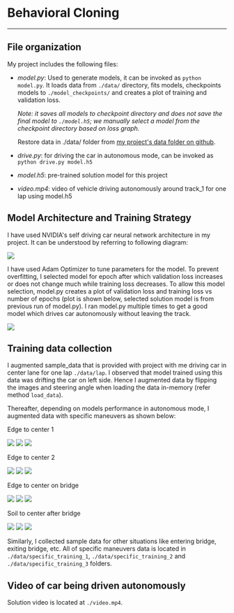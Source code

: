 # Behavioral Cloning
---
## File organization
My project includes the following files:
* _model.py_: Used to generate models, it can be invoked as
`python model.py`. It loads data from `./data/` directory, fits models, checkpoints models to `./model_checkpoints/` and creates a plot of training and validation loss.

  _Note: it saves all models to checkpoint directory and does not save the final model to `./model.h5`; we manually select a model from the checkpoint directory based on loss graph._

  Restore data in ./data/ folder from [my project's data folder on github](https://github.com/deepakzambre/BehavioralCloning/tree/master/data).
* _drive.py_: for driving the car in autonomous mode, can be invoked as `python drive.py model.h5`
* _model.h5_: pre-trained solution model for this project
* _video.mp4_: video of vehicle driving autonomously around track_1 for one lap using model.h5

## Model Architecture and Training Strategy
I have used NVIDIA's self driving car neural network architecture in my project. It can be understood by referring to following diagram:

![](./model.png?raw=true)

I have used Adam Optimizer to tune parameters for the model.
To prevent overfitting, I selected model for epoch after which validation loss increases or does not change much while training loss decreases. To allow this model selection, model.py creates a plot of validation loss and training loss vs number of epochs (plot is shown below, selected solution model is from previous run of model.py). I ran model.py multiple times to get a good model which drives car autonomously without leaving the track.

![](./model_loss.png?raw=true)

## Training data collection

I augmented sample_data that is provided with project with me driving car in center lane for one lap `./data/lap`. I observed that model trained using this data was drifting the car on left side. Hence I augmented data by flipping the images and steering angle when loading the data in-memory (refer method `load_data`).

Thereafter, depending on models performance in autonomous mode, I augmented data with specific maneuvers as shown below:

Edge to center 1

![](./examples/1.jpg?raw=true)
![](./examples/2.jpg?raw=true)
![](./examples/3.jpg?raw=true)

Edge to center 2

![](./examples/4.jpg?raw=true)
![](./examples/5.jpg?raw=true)
![](./examples/6.jpg?raw=true)

Edge to center on bridge

![](./examples/7.jpg?raw=true)
![](./examples/8.jpg?raw=true)
![](./examples/9.jpg?raw=true)

Soil to center after bridge

![](./examples/10.jpg?raw=true)
![](./examples/11.jpg?raw=true)
![](./examples/12.jpg?raw=true)

Similarly, I collected sample data for other situations like entering bridge, exiting bridge, etc. All of specific maneuvers data is located in `./data/specific_training_1`, `./data/specific_training_2` and `./data/specific_training_3` folders.

## Video of car being driven autonomously

Solution video is located at `./video.mp4`.
